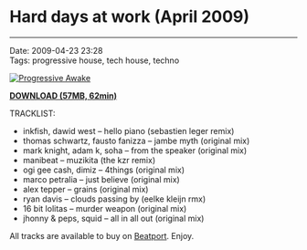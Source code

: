 # Hard days at work (April 2009)

----

Date: 2009-04-23 23:28  
Tags: progressive house, tech house, techno   

[![Progressive Awake](https://drive.google.com/uc?export=download&id=0B1aIvu0NI6o4THAxbEh1MVBuZXc)](https://drive.google.com/uc?export=download&id=0B_4_ynm06YZIdnpnVlJOV25tSEU)

[**DOWNLOAD (57MB, 62min)**](https://drive.google.com/file/d/0B_4_ynm06YZIdnpnVlJOV25tSEU/edit?usp=sharing)

TRACKLIST:  

* inkfish, dawid west – hello piano (sebastien leger remix)
* thomas schwartz, fausto fanizza – jambe myth (original mix)
* mark knight, adam k, soha – from the speaker (original mix)
* manibeat – muzikita (the kzr remix)
* ogi gee cash, dimiz – 4things (original mix)
* marco petralia – just believe (original mix)
* alex tepper – grains (original mix)
* ryan davis – clouds passing by (eelke kleijn rmx)
* 16 bit lolitas – murder weapon (original mix)
* jhonny & peps, squid – all in all out (original mix)

All tracks are available to buy on <a href="http://beatport.com" target="_blank">Beatport</a>.
Enjoy.